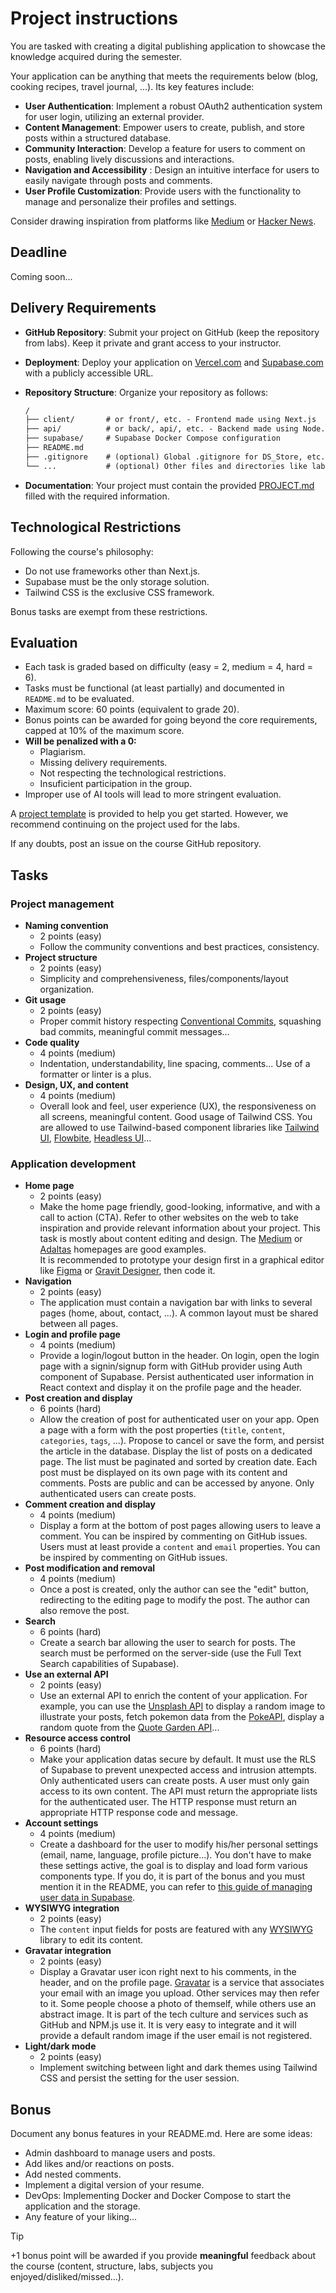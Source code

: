 
# Project instructions

You are tasked with creating a digital publishing application to showcase the knowledge acquired during the semester.

Your application can be anything that meets the requirements below (blog, cooking recipes, travel journal, ...). Its key features include:

* **User Authentication**: Implement a robust OAuth2 authentication system for user login, utilizing an external provider.
* **Content Management**: Empower users to create, publish, and store posts within a structured database.
* **Community Interaction**: Develop a feature for users to comment on posts, enabling lively discussions and interactions.
* **Navigation and Accessibility** : Design an intuitive interface for users to easily navigate through posts and comments.
* **User Profile Customization**: Provide users with the functionality to manage and personalize their profiles and settings.

Consider drawing inspiration from platforms like [Medium](https://medium.com/creators) or [Hacker News](https://news.ycombinator.com/).

## Deadline

Coming soon...

## Delivery Requirements

* **GitHub Repository**: Submit your project on GitHub (keep the repository from labs). Keep it private and grant access to your instructor.
* **Deployment**: Deploy your application on [Vercel.com](https://vercel.com) and [Supabase.com](https://supabase.com/) with a publicly accessible URL.
* **Repository Structure**: Organize your repository as follows:
  
  ```txt
  /
  ├── client/       # or front/, etc. - Frontend made using Next.js
  ├── api/          # or back/, api/, etc. - Backend made using Node.js/Express
  ├── supabase/     # Supabase Docker Compose configuration
  ├── README.md
  ├── .gitignore    # (optional) Global .gitignore for DS_Store, etc.
  └── ...           # (optional) Other files and directories like labs notes, LICENSE, etc.
  ```

* **Documentation**: Your project must contain the provided [PROJECT.md](./PROJECT.md) filled with the required information.

## Technological Restrictions

Following the course's philosophy:

* Do not use frameworks other than Next.js.
* Supabase must be the only storage solution.
* Tailwind CSS is the exclusive CSS framework.

Bonus tasks are exempt from these restrictions.

## Evaluation

* Each task is graded based on difficulty (easy = 2, medium = 4, hard = 6).
* Tasks must be functional (at least partially) and documented in `README.md` to be evaluated.
* Maximum score: 60 points (equivalent to grade 20).
* Bonus points can be awarded for going beyond the core requirements, capped at 10% of the maximum score.
* **Will be penalized with a 0:**
  * Plagiarism.
  * Missing delivery requirements.
  * Not respecting the technological restrictions.
  * Insuficient participation in the group.
* Improper use of AI tools will lead to more stringent evaluation.

A [project template](./project-template) is provided to help you get started. However, we recommend continuing on the project used for the labs.

If any doubts, post an issue on the course GitHub repository.

## Tasks

### Project management

* **Naming convention**
  * 2 points (easy)
  * Follow the community conventions and best practices, consistency.
* **Project structure**
  * 2 points (easy)
  * Simplicity and comprehensiveness, files/components/layout organization.
* **Git usage**
  * 2 points (easy)
  * Proper commit history respecting [Conventional Commits](https://www.conventionalcommits.org/en/v1.0.0/), squashing bad commits, meaningful commit messages...
* **Code quality**
  * 4 points (medium)
  * Indentation, understandability, line spacing, comments... Use of a formatter or linter is a plus.
* **Design, UX, and content**
  * 4 points (medium)
  * Overall look and feel, user experience (UX), the responsiveness on all screens, meaningful content. Good usage of Tailwind CSS. You are allowed to use Tailwind-based component libraries like [Tailwind UI](https://tailwindui.com), [Flowbite](https://flowbite.com/), [Headless UI](https://headlessui.com/)...

### Application development

* **Home page**
  * 2 points (easy)
  * Make the home page friendly, good-looking, informative, and with a call to action (CTA). Refer to other websites on the web to take inspiration and provide relevant information about your project. This task is mostly about content editing and design. The [Medium](https://medium.com/) or [Adaltas](https://www.adaltas.com/) homepages are good examples.  
  It is recommended to prototype your design first in a graphical editor like [Figma](https://www.figma.com/) or [Gravit Designer](https://www.designer.io/en/), then code it.
* **Navigation**
  * 2 points (easy)
  * The application must contain a navigation bar with links to several pages (home, about, contact, ...). A common layout must be shared between all pages.
* **Login and profile page**
  * 4 points (medium)
  * Provide a login/logout button in the header. On login, open the login page with a signin/signup form with GitHub provider using Auth component of Supabase. Persist authenticated user information in React context and display it on the profile page and the header.
* **Post creation and display**
  * 6 points (hard)
  * Allow the creation of post for authenticated user on your app. Open a page with a form with the post properties (`title`, `content`, `categories`, `tags`, ...). Propose to cancel or save the form, and persist the article in the database. Display the list of posts on a dedicated page. The list must be paginated and sorted by creation date. Each post must be displayed on its own page with its content and comments. Posts are public and can be accessed by anyone. Only authenticated users can create posts.
* **Comment creation and display**
  * 4 points (medium)
  * Display a form at the bottom of post pages allowing users to leave a comment. You can be inspired by commenting on GitHub issues. Users must at least provide a `content` and `email` properties. You can be inspired by commenting on GitHub issues.
* **Post modification and removal**
  * 4 points (medium)
  * Once a post is created, only the author can see the "edit" button, redirecting to the editing page to modify the post. The author can also remove the post.
* **Search**
  * 6 points (hard)
  * Create a search bar allowing the user to search for posts. The search must be performed on the server-side (use the Full Text Search capabilities of Supabase).
* **Use an external API**
  * 2 points (easy)
  * Use an external API to enrich the content of your application. For example, you can use the [Unsplash API](https://unsplash.com/developers) to display a random image to illustrate your posts, fetch pokemon data from the [PokeAPI](https://pokeapi.co/), display a random quote from the [Quote Garden API](https://pprathameshmore.github.io/QuoteGarden/)...
* **Resource access control**
  * 6 points (hard)
  * Make your application datas secure by default. It must use the RLS of Supabase to prevent unexpected access and intrusion attempts. Only authenticated users can create posts. A user must only gain access to its own content. The API must return the appropriate lists for the authenticated user. The HTTP response must return an appropriate HTTP response code and message.
* **Account settings**
  * 4 points (medium)
  * Create a dashboard for the user to modify his/her personal settings (email, name, language, profile picture...). You don't have to make these settings active, the goal is to display and load form various components type. If you do, it is part of the bonus and you must mention it in the README, you can refer to [this guide of managing user data in Supabase](https://supabase.com/docs/guides/auth/managing-user-data).
* **WYSIWYG integration**
  * 2 points (easy)
  * The `content` input fields for posts are featured with any [WYSIWYG](https://en.wikipedia.org/wiki/WYSIWYG) library to edit its content.
* **Gravatar integration**
  * 2 points (easy)
  * Display a Gravatar user icon right next to his comments, in the header, and on the profile page. [Gravatar](https://en.gravatar.com/) is a service that associates your email with an image you upload. Other services may then refer to it. Some people choose a photo of themself, while others use an abstract image. It is part of the tech culture and services such as GitHub and NPM.js use it. It is very easy to integrate and it will provide a default random image if the user email is not registered.
* **Light/dark mode**
  * 2 points (easy)
  * Implement switching between light and dark themes using Tailwind CSS and persist the setting for the user session.

## Bonus

Document any bonus features in your README.md. Here are some ideas:

* Admin dashboard to manage users and posts.
* Add likes and/or reactions on posts.
* Add nested comments.
* Implement a digital version of your resume.
* DevOps: Implementing Docker and Docker Compose to start the application and the storage.
* Any feature of your liking...

> [!TIP]  
> +1 bonus point will be awarded if you provide **meaningful** feedback about the course (content, structure, labs, subjects you enjoyed/disliked/missed...).
